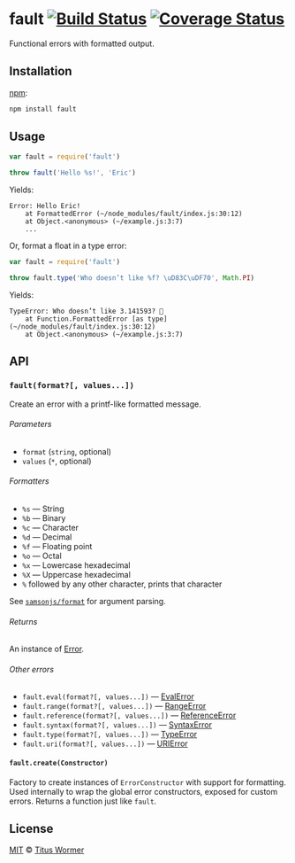 # fault [![Build Status][travis-badge]][travis] [![Coverage Status][codecov-badge]][codecov]

Functional errors with formatted output.

## Installation

[npm][]:

```bash
npm install fault
```

## Usage

```js
var fault = require('fault')

throw fault('Hello %s!', 'Eric')
```

Yields:

```text
Error: Hello Eric!
    at FormattedError (~/node_modules/fault/index.js:30:12)
    at Object.<anonymous> (~/example.js:3:7)
    ...
```

Or, format a float in a type error:

```js
var fault = require('fault')

throw fault.type('Who doesn’t like %f? \uD83C\uDF70', Math.PI)
```

Yields:

```text
TypeError: Who doesn’t like 3.141593? 🍰
    at Function.FormattedError [as type] (~/node_modules/fault/index.js:30:12)
    at Object.<anonymous> (~/example.js:3:7)
```

## API

### `fault(format?[, values...])`

Create an error with a printf-like formatted message.

###### Parameters

*   `format` (`string`, optional)
*   `values` (`*`, optional)

###### Formatters

*   `%s` — String
*   `%b` — Binary
*   `%c` — Character
*   `%d` — Decimal
*   `%f` — Floating point
*   `%o` — Octal
*   `%x` — Lowercase hexadecimal
*   `%X` — Uppercase hexadecimal
*   `%` followed by any other character, prints that character

See [`samsonjs/format`][fmt] for argument parsing.

###### Returns

An instance of [Error][].

###### Other errors

*   `fault.eval(format?[, values...])` — [EvalError][]
*   `fault.range(format?[, values...])` — [RangeError][]
*   `fault.reference(format?[, values...])` — [ReferenceError][]
*   `fault.syntax(format?[, values...])` — [SyntaxError][]
*   `fault.type(format?[, values...])` — [TypeError][]
*   `fault.uri(format?[, values...])` — [URIError][]

#### `fault.create(Constructor)`

Factory to create instances of `ErrorConstructor` with support for formatting.
Used internally to wrap the global error constructors, exposed for custom
errors.  Returns a function just like `fault`.

## License

[MIT][license] © [Titus Wormer][author]

<!-- Definitions -->

[travis-badge]: https://img.shields.io/travis/wooorm/fault.svg

[travis]: https://travis-ci.org/wooorm/fault

[codecov-badge]: https://img.shields.io/codecov/c/github/wooorm/fault.svg

[codecov]: https://codecov.io/github/wooorm/fault

[npm]: https://docs.npmjs.com/cli/install

[license]: license

[author]: https://wooorm.com

[fmt]: https://github.com/samsonjs/format

[error]: https://developer.mozilla.org/JavaScript/Reference/Global_Objects/Error

[evalerror]: https://developer.mozilla.org/JavaScript/Reference/Global_Objects/EvalError

[rangeerror]: https://developer.mozilla.org/JavaScript/Reference/Global_Objects/RangeError

[referenceerror]: https://developer.mozilla.org/JavaScript/Reference/Global_Objects/ReferenceError

[syntaxerror]: https://developer.mozilla.org/JavaScript/Reference/Global_Objects/SyntaxError

[typeerror]: https://developer.mozilla.org/JavaScript/Reference/Global_Objects/TypeError

[urierror]: https://developer.mozilla.org/JavaScript/Reference/Global_Objects/URIError.
